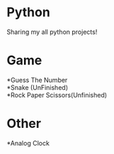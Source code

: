 # Python
Sharing my all python projects!<br/>
# Game<br/>
*Guess The Number<br/>
*Snake (UnFinished)<br/>
*Rock Paper Scissors(Unfinished)
# Other
*Analog Clock<br>
